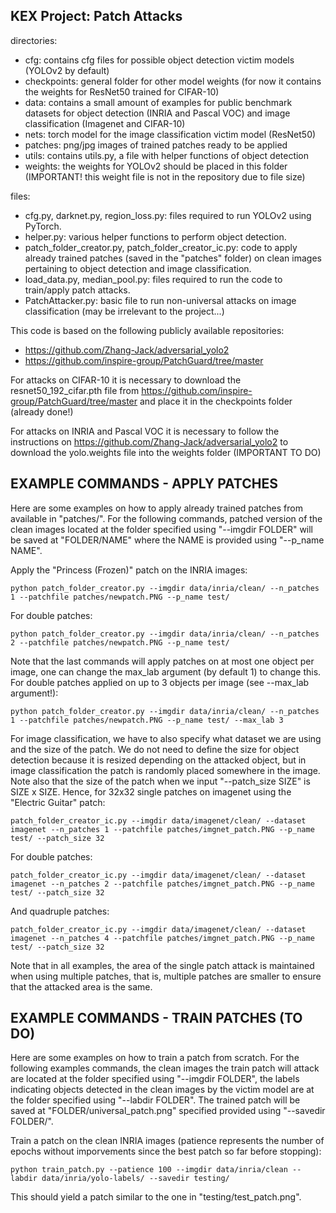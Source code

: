 ## KEX Project: Patch Attacks
directories:
- cfg: contains cfg files for possible object detection victim models (YOLOv2 by default)
- checkpoints: general folder for other model weights (for now it contains the weights for ResNet50 trained for CIFAR-10)
- data: contains a small amount of examples for public benchmark datasets for object detection (INRIA and Pascal VOC) and image classification (Imagenet and CIFAR-10)
- nets: torch model for the image classification victim model (ResNet50)
- patches: png/jpg images of trained patches ready to be applied
- utils: contains utils.py, a file with helper functions of object detection
- weights: the weights for YOLOv2 should be placed in this folder (IMPORTANT! this weight file is not in the repository due to file size)

files:
- cfg.py, darknet.py, region_loss.py: files required to run YOLOv2 using PyTorch.
- helper.py: various helper functions to perform object detection.
- patch_folder_creator.py, patch_folder_creator_ic.py: code to apply already trained patches (saved in the "patches" folder) on clean images pertaining to object detection and image classification.
- load_data.py, median_pool.py: files required to run the code to train/apply patch attacks.
- PatchAttacker.py: basic file to run non-universal attacks on image classification (may be irrelevant to the project...)

This code is based on the following publicly available repositories:

- https://github.com/Zhang-Jack/adversarial_yolo2
- https://github.com/inspire-group/PatchGuard/tree/master

For attacks on CIFAR-10 it is necessary to download the resnet50_192_cifar.pth file from https://github.com/inspire-group/PatchGuard/tree/master and place it in the checkpoints folder (already done!)

For attacks on INRIA and Pascal VOC it is necessary to follow the instructions on https://github.com/Zhang-Jack/adversarial_yolo2 to download the yolo.weights file into the weights folder (IMPORTANT TO DO)


## EXAMPLE COMMANDS - APPLY PATCHES

Here are some examples on how to apply already trained patches from available in "patches/". For the following commands, patched version of the clean images located at the folder specified using "--imgdir FOLDER" will be saved at "FOLDER/NAME" where the NAME is provided using "--p_name NAME".

Apply the "Princess (Frozen)" patch on the INRIA images:
```
python patch_folder_creator.py --imgdir data/inria/clean/ --n_patches 1 --patchfile patches/newpatch.PNG --p_name test/
```
For double patches:
```
python patch_folder_creator.py --imgdir data/inria/clean/ --n_patches 2 --patchfile patches/newpatch.PNG --p_name test/
```
Note that the last commands will apply patches on at most one object per image, one can change the max_lab argument (by default 1) to change this. For double patches applied on up to 3 objects per image (see --max_lab argument!):
```
python patch_folder_creator.py --imgdir data/inria/clean/ --n_patches 1 --patchfile patches/newpatch.PNG --p_name test/ --max_lab 3
```

For image classification, we have to also specify what dataset we are using and the size of the patch. We do not need to define the size for object detection because it is resized depending on the attacked object, but in image classification the patch is randomly placed somewhere in the image. Note also that the size of the patch when we input "--patch_size SIZE" is SIZE x SIZE. Hence, for 32x32 single patches on imagenet using the "Electric Guitar" patch:
```
patch_folder_creator_ic.py --imgdir data/imagenet/clean/ --dataset imagenet --n_patches 1 --patchfile patches/imgnet_patch.PNG --p_name test/ --patch_size 32
```
For double patches:
```
patch_folder_creator_ic.py --imgdir data/imagenet/clean/ --dataset imagenet --n_patches 2 --patchfile patches/imgnet_patch.PNG --p_name test/ --patch_size 32
```
And quadruple patches:
```
patch_folder_creator_ic.py --imgdir data/imagenet/clean/ --dataset imagenet --n_patches 4 --patchfile patches/imgnet_patch.PNG --p_name test/ --patch_size 32
```

Note that in all examples, the area of the single patch attack is maintained when using multiple patches, that is, multiple patches are smaller to ensure that the attacked area is the same.

## EXAMPLE COMMANDS - TRAIN PATCHES (TO DO)

Here are some examples on how to train a patch from scratch. For the following examples commands, the clean images the train patch will attack are located at the folder specified using "--imgdir FOLDER", the labels indicating objects detected in the clean images by the victim model are at the folder specified using "--labdir FOLDER". The trained patch will be saved at "FOLDER/universal_patch.png" specified provided using "--savedir FOLDER/". 

Train a patch on the clean INRIA images (patience represents the number of epochs without imporvements since the best patch so far before stopping):
```
python train_patch.py --patience 100 --imgdir data/inria/clean --labdir data/inria/yolo-labels/ --savedir testing/
```

This should yield a patch similar to the one in "testing/test_patch.png".
